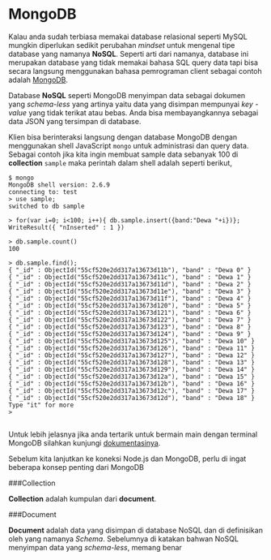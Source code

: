 # MongoDB

Kalau anda sudah terbiasa memakai database relasional seperti MySQL mungkin diperlukan sedikit perubahan *mindset* untuk mengenal tipe database yang namanya **NoSQL**. Seperti arti dari namanya, database ini merupakan database yang tidak memakai bahasa SQL query data tapi bisa secara langsung menggunakan bahasa pemrograman client sebagai contoh adalah [MongoDB](https://www.mongodb.org/).

Database **NoSQL** seperti MongoDB menyimpan data sebagai dokumen yang *schema-less* yang artinya yaitu data yang disimpan mempunyai *key - value* yang tidak terikat atau bebas. Anda bisa membayangkannya sebagai data JSON yang tersimpan di database.

Klien bisa berinteraksi langsung dengan database MongoDB dengan menggunakan shell JavaScript `mongo` untuk administrasi dan query data. Sebagai contoh jika kita ingin membuat sample data sebanyak 100 di **collection** `sample` maka perintah dalam shell adalah seperti berikut,


```
$ mongo
MongoDB shell version: 2.6.9
connecting to: test
> use sample;
switched to db sample

> for(var i=0; i<100; i++){ db.sample.insert({band:"Dewa "+i})};
WriteResult({ "nInserted" : 1 })

> db.sample.count()
100

> db.sample.find();
{ "_id" : ObjectId("55cf520e2dd317a13673d11b"), "band" : "Dewa 0" }
{ "_id" : ObjectId("55cf520e2dd317a13673d11c"), "band" : "Dewa 1" }
{ "_id" : ObjectId("55cf520e2dd317a13673d11d"), "band" : "Dewa 2" }
{ "_id" : ObjectId("55cf520e2dd317a13673d11e"), "band" : "Dewa 3" }
{ "_id" : ObjectId("55cf520e2dd317a13673d11f"), "band" : "Dewa 4" }
{ "_id" : ObjectId("55cf520e2dd317a13673d120"), "band" : "Dewa 5" }
{ "_id" : ObjectId("55cf520e2dd317a13673d121"), "band" : "Dewa 6" }
{ "_id" : ObjectId("55cf520e2dd317a13673d122"), "band" : "Dewa 7" }
{ "_id" : ObjectId("55cf520e2dd317a13673d123"), "band" : "Dewa 8" }
{ "_id" : ObjectId("55cf520e2dd317a13673d124"), "band" : "Dewa 9" }
{ "_id" : ObjectId("55cf520e2dd317a13673d125"), "band" : "Dewa 10" }
{ "_id" : ObjectId("55cf520e2dd317a13673d126"), "band" : "Dewa 11" }
{ "_id" : ObjectId("55cf520e2dd317a13673d127"), "band" : "Dewa 12" }
{ "_id" : ObjectId("55cf520e2dd317a13673d128"), "band" : "Dewa 13" }
{ "_id" : ObjectId("55cf520e2dd317a13673d129"), "band" : "Dewa 14" }
{ "_id" : ObjectId("55cf520e2dd317a13673d12a"), "band" : "Dewa 15" }
{ "_id" : ObjectId("55cf520e2dd317a13673d12b"), "band" : "Dewa 16" }
{ "_id" : ObjectId("55cf520e2dd317a13673d12c"), "band" : "Dewa 17" }
{ "_id" : ObjectId("55cf520e2dd317a13673d12d"), "band" : "Dewa 18" }
Type "it" for more
> 


```

Untuk lebih jelasnya jika anda tertarik untuk bermain main dengan terminal MongoDB silahkan kunjungi [dokumentasinya](https://docs.mongodb.org/getting-started/shell/). 

Sebelum kita lanjutkan ke koneksi Node.js dan MongoDB, perlu di ingat beberapa konsep penting dari MongoDB 

###Collection

**Collection** adalah kumpulan dari **document**.

###Document

**Document** adalah data yang disimpan di database NoSQL dan di definisikan oleh yang namanya *Schema*. Sebelumnya di katakan bahwan NoSQL menyimpan data yang *schema-less*, memang benar 